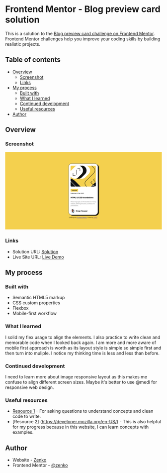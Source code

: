 # Frontend Mentor - Blog preview card solution

This is a solution to the [Blog preview card challenge on Frontend Mentor](https://www.frontendmentor.io/challenges/blog-preview-card-ckPaj01IcS). Frontend Mentor challenges help you improve your coding skills by building realistic projects.

## Table of contents

- [Overview](#overview)
  - [Screenshot](#screenshot)
  - [Links](#links)
- [My process](#my-process)
  - [Built with](#built-with)
  - [What I learned](#what-i-learned)
  - [Continued development](#continued-development)
  - [Useful resources](#useful-resources)
- [Author](#author)

## Overview

### Screenshot

![profilecard review](./assets/images/Screenshot.png)

### Links

- Solution URL: [Solution](https://github.com/ZinLinnHtoo-zenko/profilecard)
- Live Site URL: [Live Demo](https://zinlinnhtooprofilecardreview.netlify.app/)

## My process

### Built with

- Semantic HTML5 markup
- CSS custom properties
- Flexbox
- Mobile-first workflow

### What I learned

I solid my flex usage to align the elements. I also practice to write clean and memorable code when I looked back again. I am more and more aware of mobile first approach is worth as its layout style is simple so simple first and then turn into muliple. I notice my thinking time is less and less than before.

### Continued development

I need to learn more about image responsive layout as this makes me confuse to align different screen sizes. Maybe it's better to use @medi for responsive web design.

### Useful resources

- [Resource 1](https://chatgpt.com/) - For asking questions to understand concepts and clean code to write.
- [Resource 2] (https://developer.mozilla.org/en-US/) - This is also helpful for my progress because in this website, I can learn concepts with examples.

## Author

- Website - [Zenko](https://github.com/ZinLinnHtoo-zenko)
- Frontend Mentor - [@zenko](https://www.frontendmentor.io/profile/ZinLinnHtoo-zenko)

